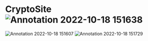 # CryptoSite![Annotation 2022-10-18 151638](https://user-images.githubusercontent.com/68410525/199218244-999ceb84-07cc-47fd-9381-eeeed404c6fe.png)
![Annotation 2022-10-18 151607](https://user-images.githubusercontent.com/68410525/199218265-cc7c778c-47dd-4089-a933-e6b638e84dc2.png)
![Annotation 2022-10-18 151729](https://user-images.githubusercontent.com/68410525/199218272-82537f83-6350-4195-97d0-c782d13d107e.png)
